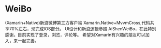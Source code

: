 # WeiBo
(Xamarin+Native)新浪微博第三方客户端
Xamarin.Native+MvvmCross,代码共享70%左右，现完成IOS部分。 UI设计和新浪逻辑参照 AiShenWeiBo，在此特别感谢。目前实现了登录，浏览，评论等。
希望对Xamarin有兴趣的朋友可以加入，来一起完善。
